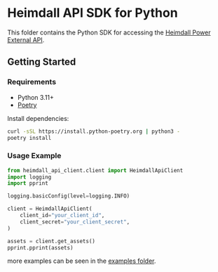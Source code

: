 # Heimdall API SDK for Python

This folder contains the Python SDK for accessing the [Heimdall Power External API](https://developer.heimdallcloud.com/docs/welcome).

## Getting Started

### Requirements

- Python 3.11+
- [Poetry](https://python-poetry.org/docs/#installation)

Install dependencies:

```bash
curl -sSL https://install.python-poetry.org | python3 -
poetry install
```

### Usage Example

```python
from heimdall_api_client.client import HeimdallApiClient
import logging
import pprint

logging.basicConfig(level=logging.INFO)

client = HeimdallApiClient(
    client_id="your_client_id",
    client_secret="your_client_secret",
)

assets = client.get_assets()
pprint.pprint(assets)

```

more examples can be seen in the [examples folder](examples).
